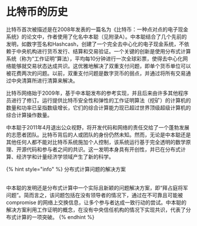 # 比特币的历史



比特币首次被描述是在2008年发表的一篇名为《比特币：一种点对点的电子现金系统》的论文中，作者使用了化名中本聪（见附录A）。中本聪结合了几个先前的发明，如数字签名和Hashcash，创建了一个完全去中心化的电子现金系统，不依赖于中央机构进行货币发行、结算和交易验证。一个关键的创新是使用分布式计算系统（称为“工作证明”算法），平均每10分钟进行一次全球彩票，使得去中心化网络能够就交易状态达成共识。这优雅地解决了双重支付问题，即单个货币单位可以被花费两次的问题。以前，双重支付问题是数字货币的弱点，并通过将所有交易通过中央清算所进行清算来解决。

比特币网络始于2009年，基于中本聪发布的参考实现，并且后来由许多其他程序员进行了修订。运行提供比特币安全性和弹性的工作证明算法（挖矿）的计算机的数量和功率已呈指数级增长，它们的综合计算能力现已超过世界顶级超级计算机的综合计算操作数量。

中本聪于2011年4月退出公众视野，将开发代码和网络的责任交给了一个蓬勃发展的志愿者团队。比特币背后的人或团队的身份仍然未知。然而，无论是中本聪还是其他任何人都不能对比特币系统施加个人控制，该系统运行基于完全透明的数学原理、开源代码和参与者之间的共识。这一发明本身具有开创性，并已在分布式计算、经济学和计量经济学领域产生了新的科学。

{% hint style="info" %}
分布式计算问题的解决方案

\
中本聪的发明还是分布式计算中一个实际且新颖的问题解决方案，即“拜占庭将军问题”。简而言之，该问题包括在没有领导者的情况下，通过在不可靠且可能被 compromise 的网络上交换信息，让多个参与者达成一致行动的尝试。中本聪的解决方案利用工作证明的概念，在没有中央信任机构的情况下实现共识，代表了分布式计算的一项突破。
{% endhint %}
